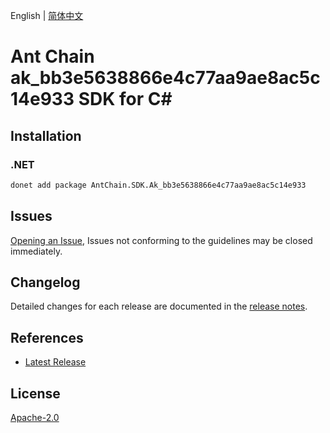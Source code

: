 English | [简体中文](README-CN.md)

# Ant Chain ak_bb3e5638866e4c77aa9ae8ac5c14e933 SDK for C#

## Installation

### .NET

```bash
donet add package AntChain.SDK.Ak_bb3e5638866e4c77aa9ae8ac5c14e933
```

## Issues

[Opening an Issue](https://github.com/alipay/antchain-openapi-prod-sdk/issues/new), Issues not conforming to the guidelines may be closed immediately.

## Changelog

Detailed changes for each release are documented in the [release notes](./ChangeLog.md).

## References

* [Latest Release](https://github.com/alipay/antchain-openapi-prod-sdk/)

## License

[Apache-2.0](http://www.apache.org/licenses/LICENSE-2.0)
